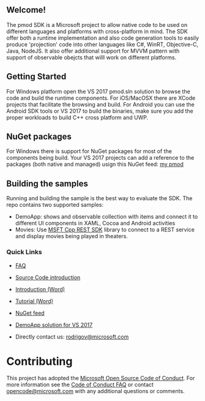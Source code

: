 ## Welcome!

The pmod SDK is a Microsoft project to allow native code to be used on different languages and platforms with cross-platform in mind. The SDK offer both a runtime implementation and also code generation tools to easily produce 'projection' code into other languages like C#, WinRT, Objective-C, Java, NodeJS. It also offer additional support for MVVM pattern with support of observable obejcts that willl work on different platforms.

## Getting Started

For Windows platform open the VS 2017 pmod.sln solution to browse the code and build the runtime components. For iOS/MacOSX there are XCode projects that facilitate the browsing and build. For Android you can use the Android SDK tools or VS 2017 to build the binaries, make sure you add the proper workloads to build C++ cross platform and UWP.

## NuGet packages

For Windows there is support for NuGet packages for most of the components being build. Your VS 2017 projects can add a reference to the packages (both native and managed) usign this NuGet feed: [my pmod](https://www.myget.org/F/pmod/api/v3/index.json)

## Building the samples
Running and building the sample is the best way to evaluate the SDK. The repo contains two supported samples:
* DemoApp: shows and observable collection with items and connect it to different UI components in XAML, Cocoa and Android activities
* Movies: Use [MSFT Cpp REST SDK](https://github.com/Microsoft/cpprestsdk) library to connect to a REST service and display movies being played in theaters.


### Quick Links

*   [FAQ](https://github.com/Microsoft/pmod/wiki/FAQ)
*   [Source Code introduction](https://github.com/Microsoft/pmod/wiki/Introduction%20Source)
*   [Introduction (Word)](https://github.com/Microsoft/pmod/wiki/pmod-SDK.docx)
*   [Tutorial (Word)](https://github.com/Microsoft/pmod/wiki/SDK%20Tutorial.docx)
*   [NuGet feed](https://www.myget.org/F/pmod/api/v3/index.json)
*   [DemoApp solution for VS 2017](https://github.com/Microsoft/pmod/tree/master/samples/DemoApp/__build/vs)

*   Directly contact us: <rodrigov@microsoft.com>

# Contributing

This project has adopted the [Microsoft Open Source Code of Conduct](https://opensource.microsoft.com/codeofconduct/). For more information see the [Code of Conduct FAQ](https://opensource.microsoft.com/codeofconduct/faq/) or contact [opencode@microsoft.com](mailto:opencode@microsoft.com) with any additional questions or comments.
